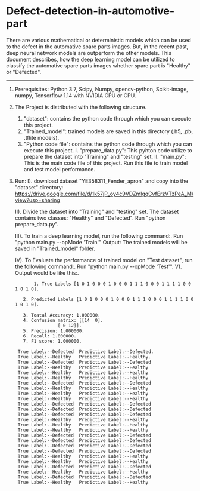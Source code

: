 # Defect-detection-in-automotive-part
There are various mathematical or deterministic models which can be used to the defect in the automative spare parts images. But, in the recent past, deep neural network models are outperform the other models. This document describes, how the deep learning model can be utilized to classify the automative spare parts images whether spare part is "Healthy" or "Defected".
__________________________________________________________________________________________________________________________________________________________________________________________________

1. Prerequisites:
	 Python 3.7,
	 Scipy,
	 Numpy,
	 opencv-python,
	 Scikit-image,
	 numpy,
	 Tensorflow 1.14 with NVIDIA GPU or CPU.

2. The Project is distributed with the following structure. 
	 1. "dataset":          contains the python code through which you can execute this project.
	 2. "Trained_model":    trained models are saved in this directory (.h5, .pb, .tflite models).
	 3. "Python code file": contains the python code through which you can execute this project.
			 I. "prepare_data.py": This pyhton code utilize to prepare the dataset into "Training" and "testing" set.
			 II. "main.py": This is the main code file of this project. Run this file to train model and test model performance.

	
3. Run: 
	I). download dataset "YE358311_Fender_apron" and copy into the "dataset" directory:
						https://drive.google.com/file/d/1k57jP_oy4c9VDZmlgqCvfErzVTzPeA_M/view?usp=sharing

	II). Divide the dataset into "Training" and "testing" set. The dataset contains two classes: "Healthy" and "Defected".
			Run "python prepare_data.py". 

	III). To train a deep learning model, run the following command:.
				Run "python main.py --opMode 'Train'" 
	   Output: The trained models will be saved in "Trained_model" folder.

	IV). To Evaluate the performance of trained  model on "Test dataset", run the following command:.
								Run  "python main.py --opMode 'Test'". 
	 V). Output would be like this:. 
	 
              1. True Labels [1 0 1 0 0 0 1 0 0 0 1 1 1 0 0 0 1 1 1 1 0 0 1 0 1 0].
	      
	      2. Predicted Labels [1 0 1 0 0 0 1 0 0 0 1 1 1 0 0 0 1 1 1 1 0 0 1 0 1 0].
	      
	      3. Toatal Accuracy: 1.000000.
	      4. Confusion matrix: [[14  0].
	 		           [ 0 12]].
	      5. Precision: 1.000000.
	      6. Recall: 1.000000.
	      7. F1 score: 1.000000.
	      
		True Label:--Defected  Predictive Label:--Defected.
		True Label:--Healthy   Predictive Label:--Healthy.
		True Label:--Defected  Predictive Label:--Defected
		True Label:--Healthy   Predictive Label:--Healthy
		True Label:--Healthy   Predictive Label:--Healthy
		True Label:--Healthy   Predictive Label:--Healthy
		True Label:--Defected  Predictive Label:--Defected
		True Label:--Healthy   Predictive Label:--Healthy
		True Label:--Healthy   Predictive Label:--Healthy
		True Label:--Healthy   Predictive Label:--Healthy
		True Label:--Defected  Predictive Label:--Defected
		True Label:--Defected  Predictive Label:--Defected
		True Label:--Defected  Predictive Label:--Defected
		True Label:--Healthy   Predictive Label:--Healthy
		True Label:--Healthy   Predictive Label:--Healthy
		True Label:--Healthy   Predictive Label:--Healthy
		True Label:--Defected  Predictive Label:--Defected
		True Label:--Defected  Predictive Label:--Defected
		True Label:--Defected  Predictive Label:--Defected
		True Label:--Defected  Predictive Label:--Defected
		True Label:--Healthy   Predictive Label:--Healthy
		True Label:--Healthy   Predictive Label:--Healthy
		True Label:--Defected  Predictive Label:--Defected
		True Label:--Healthy   Predictive Label:--Healthy
		True Label:--Defected  Predictive Label:--Defected
		True Label:--Healthy   Predictive Label:--Healthy
